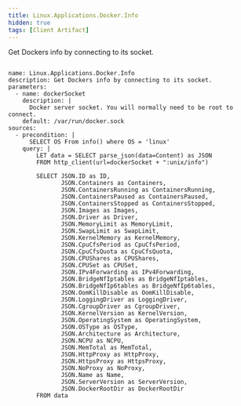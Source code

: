 ```yaml
---
title: Linux.Applications.Docker.Info
hidden: true
tags: [Client Artifact]
---
```


Get Dockers info by connecting to its socket.

<pre><code class="language-yaml">
name: Linux.Applications.Docker.Info
description: Get Dockers info by connecting to its socket.
parameters:
  - name: dockerSocket
    description: |
      Docker server socket. You will normally need to be root to connect.
    default: /var/run/docker.sock
sources:
  - precondition: |
      SELECT OS From info() where OS = 'linux'
    query: |
        LET data = SELECT parse_json(data=Content) as JSON
        FROM http_client(url=dockerSocket + ":unix/info")

        SELECT JSON.ID as ID,
               JSON.Containers as Containers,
               JSON.ContainersRunning as ContainersRunning,
               JSON.ContainersPaused as ContainersPaused,
               JSON.ContainersStopped as ContainersStopped,
               JSON.Images as Images,
               JSON.Driver as Driver,
               JSON.MemoryLimit as MemoryLimit,
               JSON.SwapLimit as SwapLimit,
               JSON.KernelMemory as KernelMemory,
               JSON.CpuCfsPeriod as CpuCfsPeriod,
               JSON.CpuCfsQuota as CpuCfsQuota,
               JSON.CPUShares as CPUShares,
               JSON.CPUSet as CPUSet,
               JSON.IPv4Forwarding as IPv4Forwarding,
               JSON.BridgeNfIptables as BridgeNfIptables,
               JSON.BridgeNfIp6tables as BridgeNfIp6tables,
               JSON.OomKillDisable as OomKillDisable,
               JSON.LoggingDriver as LoggingDriver,
               JSON.CgroupDriver as CgroupDriver,
               JSON.KernelVersion as KernelVersion,
               JSON.OperatingSystem as OperatingSystem,
               JSON.OSType as OSType,
               JSON.Architecture as Architecture,
               JSON.NCPU as NCPU,
               JSON.MemTotal as MemTotal,
               JSON.HttpProxy as HttpProxy,
               JSON.HttpsProxy as HttpsProxy,
               JSON.NoProxy as NoProxy,
               JSON.Name as Name,
               JSON.ServerVersion as ServerVersion,
               JSON.DockerRootDir as DockerRootDir
        FROM data

</code></pre>

